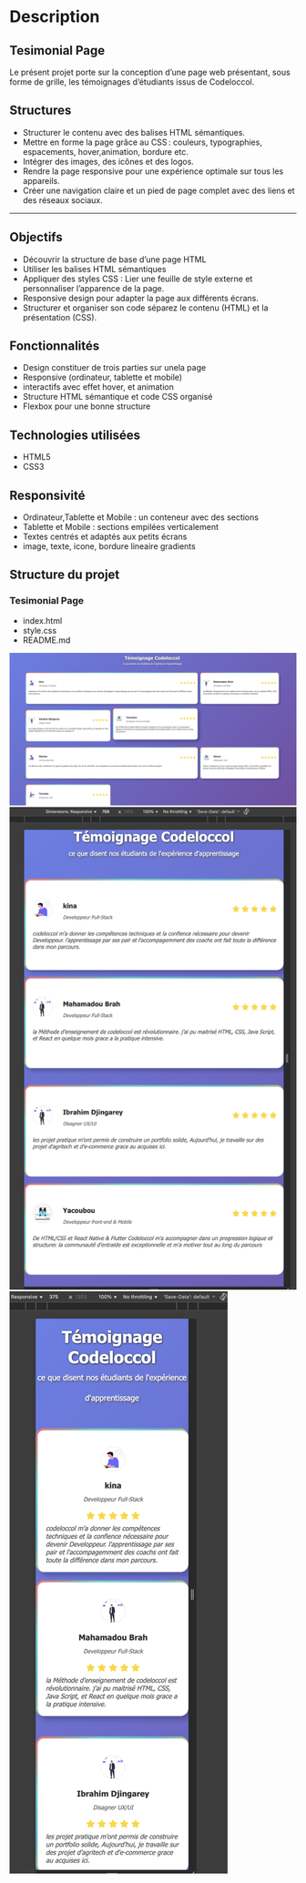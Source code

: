 # Description
## Tesimonial Page
Le présent projet porte sur la conception d’une page web présentant, sous forme de grille, les témoignages d’étudiants issus de Codeloccol.
## Structures
- Structurer le contenu avec des balises HTML sémantiques.
- Mettre en forme la page grâce au CSS : couleurs, typographies, espacements, hover,animation, bordure etc.
- Intégrer des images, des icônes et des logos.
- Rendre la page responsive pour une expérience optimale sur tous les appareils.
- Créer une navigation claire et un pied de page complet avec des liens et des réseaux sociaux.
---
## Objectifs
- Découvrir la structure de base d’une page HTML
- Utiliser les balises HTML sémantiques
- Appliquer des styles CSS : Lier une feuille de style externe et personnaliser l’apparence de la page.
- Responsive design pour adapter la page aux différents écrans.
- Structurer et organiser son code séparez le contenu (HTML) et la présentation (CSS).
## Fonctionnalités

- Design constituer  de  trois parties sur unela page
- Responsive (ordinateur, tablette et mobile)
-  interactifs avec effet hover, et animation 
- Structure HTML sémantique et code CSS organisé
- Flexbox pour une bonne structure

## Technologies utilisées

- HTML5
- CSS3

## Responsivité

- Ordinateur,Tablette et Mobile : un conteneur avec des sections
- Tablette et Mobile : sections empilées verticalement
- Textes centrés et adaptés aux petits écrans
-  image, texte, icone, bordure lineaire gradients

## Structure du projet

### Tesimonial Page
- index.html
- style.css 
- README.md 

![image](./capture/capture1.png)
![image](./capture/capture2.png)
![image](./capture/capture3.png)

